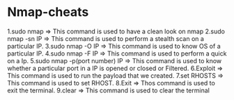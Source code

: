 # Nmap-cheats
1.sudo nmap => This command is used to have a clean look on nmap
2.sudo nmap -sn IP => This command is used to perform a stealth scan on a particular IP.
3.sudo nmap -O IP => This command is used to know OS of a particular IP.
4.sudo nmap -F IP => This command is used to perform a quick on a Ip.
5.sudo nmap -p(port number) IP => This command is used to know whether a particular port in a IP is opened or closed or Filtered.
6.Exploit => This command is used to run the payload that we created.
7.set RHOSTS => This command is used to set RHOST.
8.Exit => Thos command is used to exit the terminal.
9.clear => This command is used to clear the terminal
